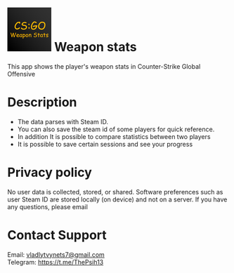 
# ![image](https://raw.githubusercontent.com/Lytvynets/TestTaskApp/main/images/100%202.png) Weapon stats
This app shows the player's weapon stats in Counter-Strike Global Offensive
# Description
- The data parses with Steam ID.
- You can also save the steam id of some players for quick reference. 
- In addition It is possible to compare statistics between two players
- It is possible to save certain sessions and see your progress

# Privacy policy
No user data is collected, stored, or shared. Software preferences such as user Steam ID are stored locally (on device) and not on a server. 
If you have any questions, please email 

# Contact Support    
Email: vladlytvynets7@gmail.com  
Telegram: https://t.me/ThePsih13 

